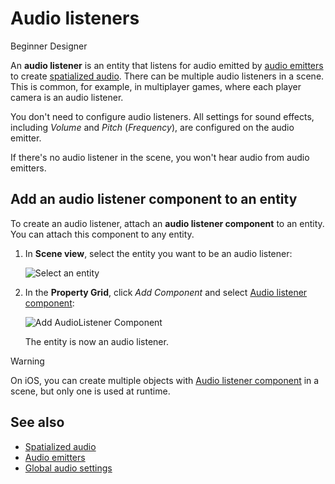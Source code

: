 # Audio listeners

<span class="label label-doc-level">Beginner</span>
<span class="label label-doc-audience">Designer</span>

An **audio listener** is an entity that listens for audio emitted by [audio emitters](audio-emitters.md) to create [spatialized audio](spatialized-audio.md). There can be multiple audio listeners in a scene. This is common, for example, in multiplayer games, where each player camera is an audio listener.

You don't need to configure audio listeners. All settings for sound effects, including _Volume_ and _Pitch_ (_Frequency_), are configured on the audio emitter.

If there's no audio listener in the scene, you won't hear audio from audio emitters.

## Add an audio listener component to an entity

To create an audio listener, attach an **audio listener component** to an entity. You can attach this component to any entity.

1. In **Scene view**, select the entity you want to be an audio listener:

    ![Select an entity](media/audio-add-audiolistener-component-select-entity.png)

2. In the **Property Grid**, click _Add Component_ and select [Audio listener component](xref:Xenko.Audio.AudioListener):

    ![Add AudioListener Component](media/audio-add-audiolistener-component.png)

    The entity is now an audio listener.

> [!Warning] 
On iOS, you can create multiple objects with [Audio listener component](xref:Xenko.Audio.AudioListener) in a scene, but only one is used at runtime.

## See also
* [Spatialized audio](spatialized-audio.md)
* [Audio emitters](audio-emitters.md)
* [Global audio settings](global-audio-settings.md)